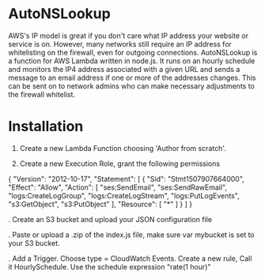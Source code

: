 # AutoNSLookup

AWS's IP model is great if you don't care what IP address your website or service is on. However, many networks still require an IP address for whitelisting on the firewall, even for outgoing connections. AutoNSLookup is a function for AWS Lambda written in node.js. It runs on an hourly schedule and monitors the IP4 address associated with a given URL and sends a message to an email address if one or more of the addresses changes. This can be sent on to network admins who can make necessary adjustments to the firewall whitelist.


# Installation

1. Create a new Lambda Function choosing 'Author from scratch'. 

2. Create a new Execution Role, grant the following permissions

{
    "Version": "2012-10-17",
    "Statement": [
        {
            "Sid": "Stmt1507907664000",
            "Effect": "Allow",
            "Action": [
                "ses:SendEmail",
                "ses:SendRawEmail",
                "logs:CreateLogGroup",
                "logs:CreateLogStream",
                "logs:PutLogEvents",
				"s3:GetObject",
                "s3:PutObject"
            ],
            "Resource": [
                "*"
            ]
        }
    ]
}

. Create an S3 bucket and upload your JSON configuration file

. Paste or upload a .zip of the index.js file, make sure var mybucket is set to your S3 bucket.

. Add a Trigger. 
	Choose type = CloudWatch Events.
	Create a new rule, Call it HourlySchedule. Use the schedule expression "rate(1 hour)"
